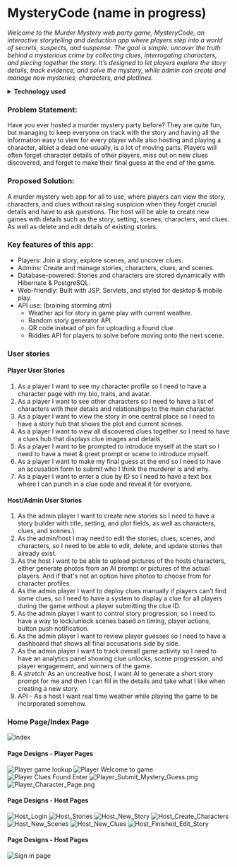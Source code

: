 # MysteryCode (name in progress)
_Welcome to the Murder Mystery web party game, MysteryCode, an interactive storytelling and deduction app where players step into a world of secrets, suspects, and suspense. The goal is simple: uncover the truth behind a mysterious crime by collecting clues, interrogating characters, and piecing together the story. It’s designed to let players explore the story details, track evidence, and solve the mystery, while admin can create and manage new mysteries, characters, and plotlines._

<details>
  <summary><b>Technology used</b></summary>

- JSP/Servlet with Hibernate for front end
- Java for backend application development
- PostgreSQL through Supabase for storing game details (free unlike AWS)
- AWS (Elastic Beanstalk/RDS) + Cognito for auth
- Git and GitHub for version control
- Maven for dependency management and builds
- JUnit for testing
- (others?)
</details>

### Problem Statement: 
Have you ever hosted a murder mystery party before? They are quite fun, but managing to keep everyone on track with the story and having all the information easy to view for every player while also hosting and playing a character, albiet a dead one usually, is a lot of moving parts. Players will often forget character details of other players, miss out on new clues discovered, and forget to make their final guess at the end of the game. 

### Proposed Solution:
A murder mystery web app for all to use, where players can view the story, characters, and clues without raising suspicion when they forget crucial details and have to ask questions. The host will be able to create new games with details such as the story, setting, scenes, characters, and clues. As well as delete and edit details of existing stories. 

### Key features of this app:
* Players: Join a story, explore scenes, and uncover clues.
* Admins: Create and manage stories, characters, clues, and scenes. 
* Database-powered: Stories and characters are stored dynamically with Hibernate & PostgreSQL.
* Web-friendly: Built with JSP, Servlets, and styled for desktop & mobile play.
* API use: (braining storming atm) 
  * Weather api for story in game play with current weather.
  * Random story generator API.
  * QR code instead of pin for uploading a found clue.
  * Riddles API for players to solve before moving onto the next scene.

### User stories

#### Player User Stories
1. As a player I want to see my character profile so I need to have a character page with my bio, traits, and avatar.
2. As a player I want to see other characters so I need to have a list of characters with their details and relationships to the main character.
3. As a player I want to view the story in one central place so I need to have a story hub that shows the plot and current scenes.
4. As a player I want to view all discovered clues together so I need to have a clues hub that displays clue images and details.
5. As a player I want to be prompted to introduce myself at the start so I need to have a meet & greet prompt or scene to introduce myself.
6. As a player I want to make my final guess at the end so I need to have an accusation form to submit who I think the murderer is and why.
7. As a player I want to enter a clue by ID so I need to have a text box where I can punch in a clue code and reveal it for everyone.

#### Host/Admin User Stories
1. As the admin player I want to create new stories so I need to have a story builder with title, setting, and plot fields, as well as characters, clues, and scenes.\
2. As the admin/host I may need to edit the stories, clues, scenes, and characters, so I need to be able to edit, delete, and update stories that already exist.
3. As the host I want to be able to upload pictures of the hosts characters, either generate photos from an AI prompt or pictures of the actual players. And if that's not an option have photos to choose from for character profiles.
4. As the admin player I want to deploy clues manually if players can’t find some clues, so I need to have a system to display a clue for all players during the game without a player submitting the clue ID.
5. As the admin player I want to control story progression, so I need to have a way to lock/unlock scenes based on timing, player actions, button push notification.
6. As the admin player I want to review player guesses so I need to have a dashboard that shows all final accusations side by side. 
7. As the admin player I want to track overall game activity so I need to have an analytics panel showing clue unlocks, scene progression, and player engagement, and winners of the game. 
8. _A stretch:_ As an uncreative host, I want AI to generate a short story prompt for me and then I can fill in the details and take what I like when creating a new story.
9. API - As a host I want real time weather while playing the game to be incorporated somehow.

### Home Page/Index Page
![Index](/DesignDocs/Home_page.png)

#### Page Designs - Player Pages
![Player game lookup](/DesignDocs/Player_Game_Lookup.png)
![Player Welcome to game](/DesignDocs/Player_Welcome_To_Game.png)
![Player Clues Found Enter](/DesignDocs/Player_Submit_Found_Clue.png)
![Player_Submit_Mystery_Guess.png](DesignDocs/Player_Submit_Mystery_Guess.png)
![Player_Character_Page.png](DesignDocs/Player_Character_Page.png)

#### Page Designs - Host Pages
![Host_Login](/DesignDocs/Host_Login.png)
![Host_Stories](/DesignDocs/Host_AdminDashboard.png)
![Host_New_Story](/DesignDocs/Host_New_Story.png)
![Host_Create_Characters](DesignDocs/Host_Create_Characters.png)
![Host_New_Scenes](DesignDocs/Host_New_Scenes.png)
![Host_New_Clues](DesignDocs/Host_New_Clues.png)
![Host_Finished_Edit_Story](DesignDocs/Host_Finished_Edit_Story.png)









#### Page Designs - Host Pages 
![Sign in page](/DesignDocs/Host_Login.png)
